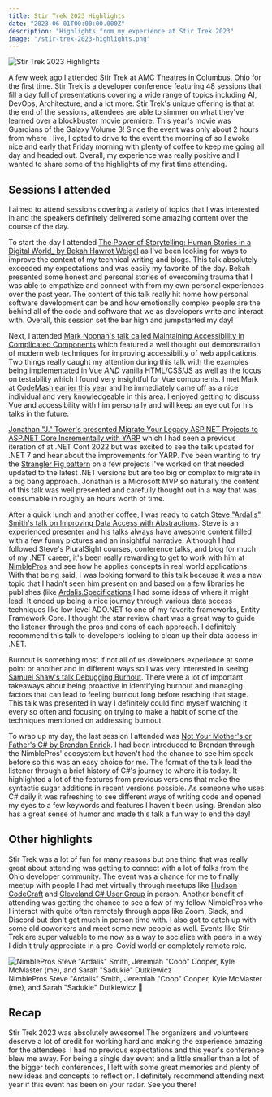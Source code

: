 ```yaml
---
title: Stir Trek 2023 Highlights
date: "2023-06-01T00:00:00.000Z"
description: "Highlights from my experience at Stir Trek 2023"
image: "/stir-trek-2023-highlights.png"
---
```


![Stir Trek 2023 Highlights](/stir-trek-2023-highlights.png)

A few week ago I attended Stir Trek at AMC Theatres in Columbus, Ohio for the first time. Stir Trek is a developer conference featuring 48 sessions that fill a day full of presentations covering a wide range of topics including AI, DevOps, Architecture, and a lot more. Stir Trek's unique offering is that at the end of the sessions, attendees are able to simmer on what they've learned over a blockbuster movie premiere. This year's movie was Guardians of the Galaxy Volume 3! Since the event was only about 2 hours from where I live, I opted to drive to the event the morning of so I awoke nice and early that Friday morning with plenty of coffee to keep me going all day and headed out. Overall, my experience was really positive and I wanted to share some of the highlights of my first time attending.

## Sessions I attended

I aimed to attend sessions covering a variety of topics that I was interested in and the speakers definitely delivered some amazing content over the course of the day.

To start the day I attended [The Power of Storytelling: Human Stories in a Digital World_ by Bekah Hawrot Weigel](https://youtu.be/AYOEEPB4pE0) as I've been looking for ways to improve the content of my technical writing and blogs. This talk absolutely exceeded my expectations and was easily my favorite of the day. Bekah presented some honest and personal stories of overcoming trauma that I was able to empathize and connect with from my own personal experiences over the past year. The content of this talk really hit home how personal software development can be and how emotionally complex people are the behind all of the code and software that we as developers write and interact with. Overall, this session set the bar high and jumpstarted my day!

Next, I attended [Mark Noonan's talk called Maintaining Accessibility in Complicated Components](https://youtu.be/NWJ5XWm8emc) which featured a  well thought out demonstration of modern web techniques for improving accessibility of web applications. Two things really caught my attention during this talk with the examples being implementated in Vue _AND_ vanilla HTML/CSS/JS as well as the focus on testability which I found very insightful for Vue components. I met Mark at [CodeMash earlier this year](/codemash-2023-highlights) and he immediately came off as a nice individual and very knowledgeable in this area. I enjoyed getting to discuss Vue and accessibility with him personally and will keep an eye out for his talks in the future.

[Jonathan "J." Tower's presented Migrate Your Legacy ASP.NET Projects to ASP.NET Core Incrementally with YARP](https://youtu.be/U1uqMYmNdyI) which I had seen a previous iteration of at .NET Conf 2022 but was excited to see the talk updated for .NET 7 and hear about the improvements for YARP. I've been wanting to try the [Strangler Fig pattern](https://deviq.com/design-patterns/strangler-fig-pattern) on a few projects I've worked on that needed updated to the latest .NET versions but are too big or complex to migrate in a big bang approach. Jonathan is a Microsoft MVP so naturally the content of this talk was well presented and carefully thought out in a way that was consumable in roughly an hours worth of time. 

After a quick lunch and another coffee, I was ready to catch [Steve "Ardalis" Smith's talk on Improving Data Access with Abstractions](https://youtu.be/g6cjCbxq54Y). Steve is an experienced presenter and his talks always have awesome content filled with a few funny pictures and an insightful narrative. Although I had followed Steve's PluralSight courses, conference talks, and blog for much of my .NET career, it's been really rewarding to get to work with him at [NimblePros](https://nimblepros.com) and see how he applies concepts in real world applications. With that being said, I was looking forward to this talk because it was a new topic that I hadn't seen him present on and based on a few libraries he publishes (like [Ardalis.Specifications](https://github.com/ardalis/Specification) I had some ideas of where it might lead. It ended up being a nice journey through various data access techniques like low level ADO.NET to one of my favorite frameworks, Entity Framework Core. I thought the star review chart was a great way to guide the listener through the pros and cons of each approach. I definitely recommend this talk to developers looking to clean up their data access in .NET.

Burnout is something most if not all of us developers experience at some point or another and in different ways so I was very interested in seeing [Samuel Shaw's talk Debugging Burnout](https://youtu.be/9Vgd40ZLHC0). There were a lot of important takeaways about being proactive in identifying burnout and managing factors that can lead to feeling burnout long before reaching that stage. This talk was presented in way I definitely could find myself watching it every so often and focusing on trying to make a habit of some of the techniques mentioned on addressing burnout. 

To wrap up my day, the last session I attended was [Not Your Mother's or Father's C# by Brendan Enrick](https://youtu.be/_faHxmWGDLU). I had been introduced to Brendan through the NimblePros' ecosystem but haven't had the chance to see him speak before so this was an easy choice for me. The format of the talk lead the listener through a brief history of C#'s journey to where it is today. It highlighted a lot of the features from previous versions that make the syntactic sugar additions in recent versions possible. As someone who uses C# daily it was refreshing to see different ways of writing code and opened my eyes to a few keywords and features I haven't been using. Brendan also has a great sense of humor and made this talk a fun way to end the day!

## Other highlights

Stir Trek was a lot of fun for many reasons but one thing that was really great about attending was getting to connect with a lot of folks from the Ohio developer community. The event was a chance for me to finally meetup with people I had met virtually through meetups like [Hudson CodeCraft](https://www.meetup.com/hudson-codecraft/) and [Cleveland C# User Group](https://www.meetup.com/cleveland-c-vb-net-user-group/) in person. Another benefit of attending was getting the chance to see a few of my fellow NimblePros who I interact with quite often remotely through apps like Zoom, Slack, and Discord but don't get much in person time with. I also got to catch up with some old coworkers and meet some new people as well. Events like Stir Trek are super valuable to me now as a way to socialize with peers in a way I didn't truly appreciate in a pre-Covid world or completely remote role.

![NimblePros Steve "Ardalis" Smith, Jeremiah "Coop" Cooper, Kyle McMaster (me), and Sarah "Sadukie" Dutkiewicz](/nimblepros-stir-trek-2023.jpg)
NimblePros Steve "Ardalis" Smith, Jeremiah "Coop" Cooper, Kyle McMaster (me), and Sarah "Sadukie" Dutkiewicz 🎉

## Recap 

Stir Trek 2023 was absolutely awesome! The organizers and volunteers deserve a lot of credit for working hard and making the experience amazing for the attendees. I had no previous expectations and this year's conference blew me away. For being a single day event and a little smaller than a lot of the bigger tech conferences, I left with some great memories and plenty of new ideas and concepts to reflect on. I definitely recommend attending next year if this event has been on your radar. See you there!